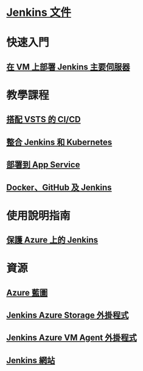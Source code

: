 # [Jenkins 文件](index.md)
# 快速入門
## [在 VM 上部署 Jenkins 主要伺服器](/azure/jenkins/install-jenkins-solution-template)
# 教學課程
## [搭配 VSTS 的 CI/CD](https://www.visualstudio.com/docs/build/apps/jenkins/build-deploy-jenkins)
## [整合 Jenkins 和 Kubernetes](/azure/container-service/container-service-kubernetes-jenkins)
## [部署到 App Service](/azure/jenkins/execute-cli-jenkins-pipeline)
## [Docker、GitHub 及 Jenkins](/azure/virtual-machines/linux/tutorial-jenkins-github-docker-cicd)
# 使用說明指南
## [保護 Azure 上的 Jenkins](https://jenkins.io/blog/2017/04/20/secure-jenkins-on-azure/)
# 資源
## [Azure 藍圖](https://azure.microsoft.com/roadmap/)
## [Jenkins Azure Storage 外掛程式](https://plugins.jenkins.io/windows-azure-storage)
## [Jenkins Azure VM Agent 外掛程式](https://plugins.jenkins.io/azure-vm-agents)
## [Jenkins 網站](https://jenkins.io/)
